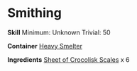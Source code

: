 <!-- TITLE: Crocolisk Scale Mail -->
<!-- SUBTITLE:  -->
# Smithing
**Skill**
Minimum: Unknown
Trivial: 50

**Container**
[Heavy Smelter](heavy-smelter)

**Ingredients**
[Sheet of Crocolisk Scales](sheet-of-crocolisk-scales) x 6